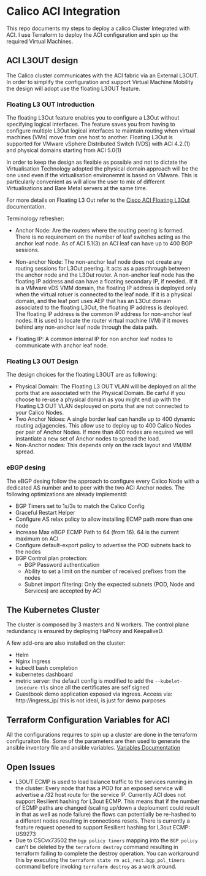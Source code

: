 # Calico ACI Integration

This repo documents my steps to deploy a calico Cluster Integrated with ACI.
I use Terraform to deploy the ACI configuration and spin up the required Virtual Machines.

## ACI L3OUT design

The Calico cluster communicates with the ACI fabric via an External L3OUT.
In order to simplify the configuration and support Virtual Machine Mobility the design will adopt use the floating L3OUT feature.

### Floating L3 OUT Introduction

The  floating L3Out feature enables you to configure a L3Out without specifying logical interfaces. The feature saves you from having to configure multiple L3Out logical interfaces to maintain routing when virtual machines (VMs) move from one host to another. Floating L3Out is supported for VMware vSphere Distributed Switch (VDS) with ACI 4.2.(1) and physical domains starting from ACI 5.0(1)

In order to keep the design as flexible as possible and not to dictate the Virtualisation Technology adopted the physical domain approach will be the one used even if the virtualisation environemnt is based on VMware. This is particularly convenient as will allow the user to mix of different Virtualisations and Bare Metal servers at the same time.

For more details on Floating L3 Out refer to the [Cisco ACI Floating L3Out](https://www.cisco.com/c/en/us/td/docs/switches/datacenter/aci/apic/sw/kb/Cisco-ACI-Floating-L3Out.html) documentation.

Terminology refresher:

* Anchor Node: Are the routers where the routing peering is formed. There is no requirement on the number  of leaf switches acting as the anchor leaf node. As of ACI 5.1(3) an ACI leaf can have up to 400 BGP sessions.

* Non-anchor Node:  The non-anchor leaf node does not create any routing sessions for L3Out peering. It acts as a passthrough between the anchor node and the L3Out router. A non-anchor leaf node has the floating IP address and can have a floating secondary IP, if needed.. If it is a VMware vDS VMM domain, the floating IP address is deployed only when the virtual rotuer is connected to the leaf node. If it is a physical domain, and the leaf port uses AEP that has an L3Out domain associated to the floating L3Out, the floating IP address is deployed. The floating IP address is the common IP address for non-anchor leaf nodes. It is used to locate the router virtual machine (VM) if it moves behind any non-anchor leaf node through the data path.

* Floating IP: A common internal IP for non anchor leaf nodes to communicate with anchor leaf node.

### Floating L3 OUT Design

The design choices for the floating L3OUT are as following:

* Physical Domain: The Floating L3 OUT VLAN will be deployed on all the ports that are associated with the Physical Domain. Be carful if you choose to re-use a physical domain as you might end up with the Floating L3 OUT VLAN deplouyed on ports that are not connected to your Calico Nodes.
* Two Anchor Ndoes: A single border leaf can handle up to 400 dynamic routing adjagencies. This allow use to deploy up to 400 Calico Nodes per pair of Anchor Nodes. If more than 400 nodes are required we will instantiate a new set of Anchor nodes to spread the load.
* Non-Anchor nodes: This depends only on the rack layout and VM/BM spread.

### eBGP desing

The eBGP desing follow the approach to configure every Calico Node with a dedicated AS number and to peer with the two ACI Anchor nodes.
The following optimizations are already implementd:

* BGP Timers set to 1s/3s to match the Calico Config
* Graceful Restart Helper
* Configure AS relax policy to allow installing ECMP path more than one node
* Increase Max eBGP ECMP Path to 64 (from 16). 64 is the current maximum on ACI
* Configure default-export policy to advertise the POD subnets back to the nodes
* BGP Control plan protection:
  * BGP Password authentication
  * Ability to set a limit on the number of received prefixes from the nodes
  * Subnet import filtering: Only the expected subnets (POD, Node and Services) are accepted by ACI

## The Kubernetes Cluster

The cluster is composed by 3 masters and N workers.
The control plane redundancy is ensured by deploying HaProxy and KeepaliveD. 

A few add-ons are also installed on the cluster:

* Helm
* Nginx Ingress
* kubectl bash completion
* kubernetes dashboard
* metric server: the default config is modified to add the `--kubelet-insecure-tls` since all the certificates are self signed
* Guestbook demo application exposed via ingress. Access via: http://ingress_ip/ this is not ideal, is just for demo purposes

## Terraform Configuration Variables for ACI

All the configurations requires to spin up a cluster are done in the terraform configuraiton file. Some of the parameters are then used to generate the ansible inventory file and ansible variables.
[Variables Documentation](docs/terraformVars.md)

## Open Issues

* L3OUT ECMP is used to load balance traffic to the services running in the cluster: Every node that has a POD for an exposed service will advertise a /32 host route for the service IP. Currently ACI does not support Resilient hashing for L3out ECMP. This means that if the number of ECMP paths are changed (scaling up/down a deploument could result in that as well as node failure) the flows can potentially be re-hashed to a different nodes resulting in connections resets. There is currently a feature request opened to support Resilient hashing for L3out ECMP: US9273
* Due to CSCvx73502 the `bgp policy timers` mapping into the `BGP policy` can't be deleted by the `terraform destroy` command resulting in terraform failing to complete the destroy operation. You can workaround this by executing the `terraform state rm aci_rest.bgp_pol_timers` command before invoking `terraform destroy` as a work around.
